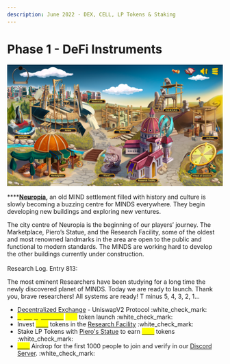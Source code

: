 ```yaml
---
description: June 2022 - DEX, CELL, LP Tokens & Staking
---
```


# Phase 1 - DeFi Instruments

![](../../.gitbook/assets/BaseGame.png)

****[**Neuropia**](../../learn/game-basics/neuropia/)**,** an old MIND settlement filled with history and culture is slowly becoming a buzzing centre for MINDS everywhere. They begin developing new buildings and exploring new ventures.

The city centre of Neuropia is the beginning of our players’ journey. The Marketplace, Piero’s Statue, and the Research Facility, some of the oldest and most renowned landmarks in the area are open to the public and functional to modern standards. The MINDS are working hard to develop the other buildings currently under construction.\
\
Research Log. Entry 813:&#x20;

The most eminent Researchers have been studying for a long time the newly discovered planet of MINDS. Today we are ready to launch. Thank you, brave researchers! All systems are ready! T minus 5, 4, 3, 2, 1…

* [Decentralized Exchange](../decentralized-exchange.md) - UniswapV2 Protocol :white\_check\_mark:
* [<mark style="color:yellow;">**Synaptyx \[STX\]**</mark>](../cortex-token.md) <mark style="color:yellow;">****</mark> token launch :white\_check\_mark:
* Invest [<mark style="color:yellow;">**STX**</mark>](../cortex-token.md) tokens in the [Research Facility](../research-facility.md) :white\_check\_mark:
* Stake LP Tokens with [Piero's Statue](../pieros-statue.md) to earn [<mark style="color:yellow;">**STX**</mark>](../cortex-token.md) tokens :white\_check\_mark:
* [<mark style="color:yellow;">**STX**</mark>](../cortex-token.md) Airdrop for the first 1000 people to join and verify in our [Discord Server](https://discord.gg/mindgames). :white\_check\_mark:
